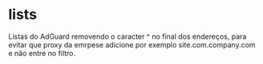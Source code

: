 # lists
Listas do AdGuard removendo o caracter ^ no final dos endereços, para evitar que proxy da emrpese adicione por exemplo site.com.company.com e não entre no filtro.
